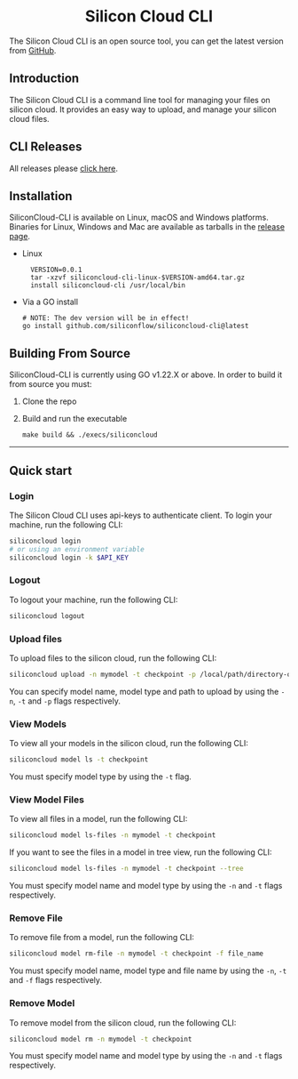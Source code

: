 <h1 align="center">Silicon Cloud CLI</h1>

<p align="center">
<p>

The Silicon Cloud CLI is an open source tool, you can get the latest version from [GitHub](https://github.com/siliconflow/siliconcloud-cli).

## Introduction
The Silicon Cloud CLI is a command line tool for managing your files on silicon cloud. It provides an easy way to upload,  and manage your silicon cloud files.

## CLI Releases

All releases please [click here](https://github.com/siliconflow/siliconcloud--cli/releases).

## Installation
SiliconCloud-CLI is available on Linux, macOS and Windows platforms.
Binaries for Linux, Windows and Mac are available as tarballs in the [release page](https://github.com/siliconcloud-/siliconcloud--cli/releases).

- Linux
  ```shell
    VERSION=0.0.1
    tar -xzvf siliconcloud-cli-linux-$VERSION-amd64.tar.gz
    install siliconcloud-cli /usr/local/bin
  ```

* Via a GO install

  ```shell
  # NOTE: The dev version will be in effect!
  go install github.com/siliconflow/siliconcloud-cli@latest
  ```

## Building From Source

SiliconCloud-CLI is currently using GO v1.22.X or above.
In order to build it from source you must:

1. Clone the repo
2. Build and run the executable

     ```shell
     make build && ./execs/siliconcloud
     ```

---

## Quick start

### Login
The Silicon Cloud CLI uses api-keys to authenticate client. To login your machine, run the following CLI:

```bash
siliconcloud login
# or using an environment variable
siliconcloud login -k $API_KEY
```

### Logout
To logout your machine, run the following CLI:

```bash
siliconcloud logout
```

### Upload files
To upload files to the silicon cloud, run the following CLI:

```bash
siliconcloud upload -n mymodel -t checkpoint -p /local/path/directory-or-file
```

You can specify model name, model type and path to upload by using the `-n`, `-t` and `-p` flags respectively.

### View Models
To view all your models in the silicon cloud, run the following CLI:

```bash
siliconcloud model ls -t checkpoint
```

You must specify model type by using the `-t` flag.

### View Model Files
To view all files in a model, run the following CLI:

```bash
siliconcloud model ls-files -n mymodel -t checkpoint
```

If you want to see the files in a model in tree view, run the following CLI:
```bash
siliconcloud model ls-files -n mymodel -t checkpoint --tree
```

You must specify model name and model type by using the `-n` and `-t` flags respectively.

### Remove File
To remove file from a model, run the following CLI:

```bash
siliconcloud model rm-file -n mymodel -t checkpoint -f file_name
```

You must specify model name, model type and file name by using the `-n`, `-t` and `-f` flags respectively.

### Remove Model
To remove model from the silicon cloud, run the following CLI:

```bash
siliconcloud model rm -n mymodel -t checkpoint
```

You must specify model name and model type by using the `-n` and `-t` flags respectively.
